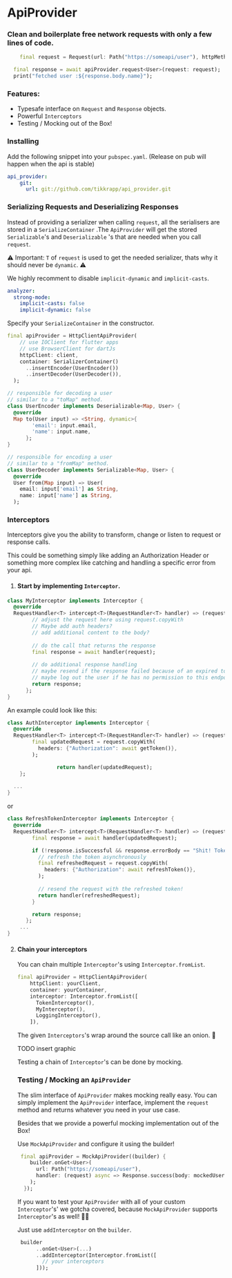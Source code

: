 # ApiProvider

### Clean and boilerplate free network requests with only a few lines of code.

```dart
	final request = Request(url: Path("https://someapi/user"), httpMethod: HttpMethod.GET);

  final response = await apiProvider.request<User>(request: request);
  print("fetched user :${response.body.name}");
```

### Features:

- Typesafe interface on `Request` and `Response` objects.
- Powerful `Interceptors`
- Testing / Mocking out of the Box!



### Installing

Add the following snippet into your `pubspec.yaml`. (Release on pub will happen when the api is stable)

```yaml
api_provider:
    git:
      url: git://github.com/tikkrapp/api_provider.git
```





### Serializing Requests and Deserializing Responses

Instead of providing a serializer when calling  `request`, all the serialisers are stored in a `SerializeContainer` .The `ApiProvider` will get the stored  `Serializable`'s and `Deserializable` 's that are needed when you call `request`.

⚠️  Important:  `T`  of `request` is used to get the needed serializer, thats why it should never be  `dynamic`.  ⚠️ 

We highly recomment to disable `implicit-dynamic`  and `implicit-casts`.

```yml
analyzer:
  strong-mode:
    implicit-casts: false
    implicit-dynamic: false
```



Specify your `SerializeContainer` in the constructor.

```dart
final apiProvider = HttpClientApiProvider(
    // use IOClient for flutter apps
    // use BrowserClient for dartJs
    httpClient: client,
    container: SerializerContainer()
      ..insertEncoder(UserEncoder())
      ..insertDecoder(UserDecoder()),
  );

// responsible for decoding a user
// similar to a "toMap" method.
class UserEncoder implements Deserializable<Map, User> {
  @override
  Map to(User input) => <String, dynamic>{
        'email': input.email,
        'name': input.name,
      };
}

// responsible for encoding a user
// similar to a "fromMap" method.
class UserDecoder implements Serializable<Map, User> {
  @override
  User from(Map input) => User(
    email: input['email'] as String,
    name: input['name'] as String,
  );

```



### Interceptors

Interceptors give you the ability to transform, change or listen to request or response calls.

This could be something simply like adding an Authorization Header or something more complex like catching and handling a specific error from your api.

1. #### Start by implementing `Interceptor`. 

```dart
class MyInterceptor implements Interceptor {
  @override
  RequestHandler<T> intercept<T>(RequestHandler<T> handler) => (request) async {
        // adjust the request here using request.copyWith
        // Maybe add auth headers?
        // add additional content to the body?
    
        // do the call that returns the response
        final response = await handler(request);
      
        // do additional response handling
        // maybe resend if the response failed because of an expired token?
        // maybe log out the user if he has no permission to this endpoint?
        return response;
      };
}
```

An example could look like this:

```dart
class AuthInterceptor implements Interceptor {
  @override
  RequestHandler<T> intercept<T>(RequestHandler<T> handler) => (request) async {
        final updatedRequest = request.copyWith(
          headers: {"Authorization": await getToken()},
        );

				return handler(updatedRequest);
	};
  
  ...
}
```

or

```dart
class RefreshTokenInterceptor implements Interceptor {
  @override
  RequestHandler<T> intercept<T>(RequestHandler<T> handler) => (request) async {
        final response = await handler(updatedRequest);

        if (!response.isSuccessful && response.errorBody == "Shit! Token expired!") {
          // refresh the token asynchronously
          final refreshedRequest = request.copyWith(
            headers: {"Authorization": await refreshToken()},
          );
          
          // resend the request with the refreshed token!
          return handler(refreshedRequest);
        }

        return response;
      };
	...
}
```



2. #### Chain your interceptors

   You can chain multiple `Interceptor`'s using `Interceptor.fromList`. 

   ```dart
   final apiProvider = HttpClientApiProvider(
       httpClient: yourClient,
       container: yourContainer,
       interceptor: Interceptor.fromList([
         TokenInterceptor(),
         MyInterceptor(),
         LoggingInterceptor(),
       ]),
   ```

   The given `Interceptors`'s wrap around the source call like an onion.  🤤

   TODO insert graphic

   

   Testing a chain of `Interceptor`'s can be done by mocking.

   

   

   

   ### Testing / Mocking an `ApiProvider`

   The slim interface of `ApiProvider` makes mocking really easy. You can simply implement the `ApiProvider` interface, implement the `request` method and returns whatever you need in your use case. 

   

   Besides that we provide a powerful mocking implementation out of the Box!

   Use `MockApiProvider` and configure it using the builder!

   ```dart
   	final apiProvider = MockApiProvider((builder) {
       builder.onGet<User>(
         url: Path("https://someapi/user"),
         handler: (request) async => Response.success(body: mockedUser()),
       );
     });
   ```

   If you want to test your `ApiProvider` with all of your custom `Interceptor`'s' we gotcha covered, because `MockApiProvider` supports  `Interceptor`'s   as well! 💪🏼 

   Just use `addInterceptor` on the `builder`.

   ```dart
   	builder
         ..onGet<User>(...)
         ..addInterceptor(Interceptor.fromList([
           // your interceptors
         ]));
   ```

   